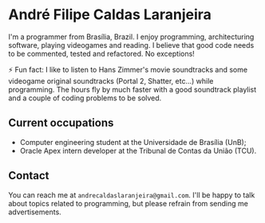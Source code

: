 # André Filipe Caldas Laranjeira

I'm a programmer from Brasília, Brazil. I enjoy programming, architecturing software, playing videogames and reading. I believe that good code needs to be commented, tested and refactored. No exceptions!

⚡ Fun fact: I like to listen to Hans Zimmer's movie soundtracks and some videogame original soundtracks (Portal 2, Shatter, etc...) while programming. The hours fly by much faster with a good soundtrack playlist and a couple of coding problems to be solved.

## Current occupations

* Computer engineering student at the Universidade de Brasília (UnB);
* Oracle Apex intern developer at the Tribunal de Contas da União (TCU).

## Contact

You can reach me at `andrecaldaslaranjeira@gmail.com`. I'll be happy to talk about topics related to programming, but please refrain from sending me advertisements.
